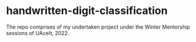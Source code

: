 # handwritten-digit-classification
The repo comprises of my undertaken project under the Winter Mentorship sessions of UAceIt, 2022. 
